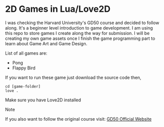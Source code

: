 # 2D Games in Lua/Love2D
I was checking the Harvard University's GD50 course and decided to follow along.
It's a beginner level introduction to game development.
I am using this repo to store games I create along the way for submission.
I will be creating my own game assets once I finish the game programming part to learn about Game Art and Game Design.

List of all games are:
- Pong
- Flappy Bird

If you want to run these game just download the source code then,
```
cd [game-folder]
love .
```
Make sure you have Love2D installed


> [!NOTE]
> If you also want to follow the original course visit: [GD50 Official Website](https://cs50.harvard.edu/games/2018/)
